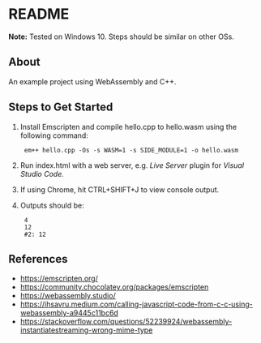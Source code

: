 # README

**Note:** Tested on Windows 10. Steps should be similar on other OSs.

## About

An example project using WebAssembly and C++.

## Steps to Get Started

1. Install Emscripten and compile hello.cpp to hello.wasm using the following command:

        em++ hello.cpp -Os -s WASM=1 -s SIDE_MODULE=1 -o hello.wasm

2. Run index.html with a web server, e.g. *Live Server* plugin for *Visual Studio Code.*

3. If using Chrome, hit CTRL+SHIFT+J to view console output.

4. Outputs should be:

        4
        12
        #2: 12

## References

- https://emscripten.org/
- https://community.chocolatey.org/packages/emscripten
- https://webassembly.studio/
- https://ihsavru.medium.com/calling-javascript-code-from-c-c-using-webassembly-a9445c11bc6d
- https://stackoverflow.com/questions/52239924/webassembly-instantiatestreaming-wrong-mime-type